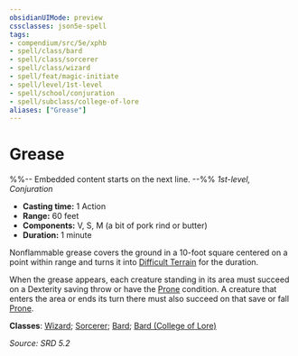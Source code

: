 ```yaml
---
obsidianUIMode: preview
cssclasses: json5e-spell
tags:
- compendium/src/5e/xphb
- spell/class/bard
- spell/class/sorcerer
- spell/class/wizard
- spell/feat/magic-initiate
- spell/level/1st-level
- spell/school/conjuration
- spell/subclass/college-of-lore
aliases: ["Grease"]
---
```

# Grease
%%-- Embedded content starts on the next line. --%%
*1st-level, Conjuration*  

- **Casting time:** 1 Action
- **Range:** 60 feet
- **Components:** V, S, M (a bit of pork rind or butter)
- **Duration:** 1 minute

Nonflammable grease covers the ground in a 10-foot square centered on a point within range and turns it into [Difficult Terrain](rules/variant-rules/difficult-terrain-xphb.md) for the duration.

When the grease appears, each creature standing in its area must succeed on a Dexterity saving throw or have the [Prone](rules/conditions.md#Prone) condition. A creature that enters the area or ends its turn there must also succeed on that save or fall [Prone](rules/conditions.md#Prone).

**Classes**: [Wizard](compendium/lists/list-spells-classes-wizard.md); [Sorcerer](compendium/lists/list-spells-classes-sorcerer.md); [Bard](compendium/lists/list-spells-classes-bard.md); [Bard (College of Lore)](compendium/lists/list-spells-classes-bard-xphb-college-of-lore-xphb.md "subclass=XPHB;class=XPHB")

*Source: SRD 5.2*